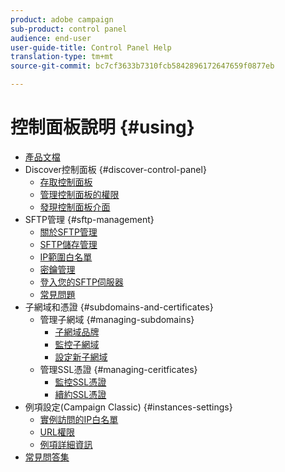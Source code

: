 ```yaml
---
product: adobe campaign
sub-product: control panel
audience: end-user
user-guide-title: Control Panel Help
translation-type: tm+mt
source-git-commit: bc7cf3633b7310fcb5842896172647659f0877eb

---
```



# 控制面板說明 {#using}

+ [產品文檔](control-panel-home.md)
+ Discover控制面板 {#discover-control-panel}
   + [存取控制面板](discover/using/accessing-control-panel.md)
   + [管理控制面板的權限](discover/using/managing-permissions.md)
   + [發現控制面板介面](discover/using/discovering-the-interface.md)
+ SFTP管理 {#sftp-management}
   + [關於SFTP管理](sftp/using/about-sftp-management.md)
   + [SFTP儲存管理](sftp/using/sftp-storage-management.md)
   + [IP範圍白名單](sftp/using/ip-range-whitelisting.md)
   + [密鑰管理](sftp/using/key-management.md)
   + [登入您的SFTP伺服器](sftp/using/logging-into-sftp-server.md)
   + [常見問題](sftp/using/common-questions.md)
+ 子網域和憑證 {#subdomains-and-certificates}
   + 管理子網域 {#managing-subdomains}
      + [子網域品牌](subdomains-certificates/using/subdomains-branding.md)
      + [監控子網域](subdomains-certificates/using/monitoring-subdomains.md)
      + [設定新子網域](subdomains-certificates/using/setting-up-new-subdomain.md)
   + 管理SSL憑證 {#managing-ceritficates}
      + [監控SSL憑證](subdomains-certificates/using/monitoring-ssl-certificates.md)
      + [續約SSL憑證](subdomains-certificates/using/renewing-subdomain-certificate.md)
+ 例項設定(Campaign Classic) {#instances-settings}
   + [實例訪問的IP白名單](instances-settings/using/ip-whitelisting-instance-access.md)
   + [URL權限](instances-settings/using/url-permissions.md)
   + [例項詳細資訊](instances-settings/using/instance-details.md)
+ [常見問答集](faq.md)
